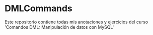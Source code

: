 # DMLCommands
Este repositorio contiene todas mis anotaciones y ejercicios del curso 'Comandos DML: Manipulación de datos con MySQL'
